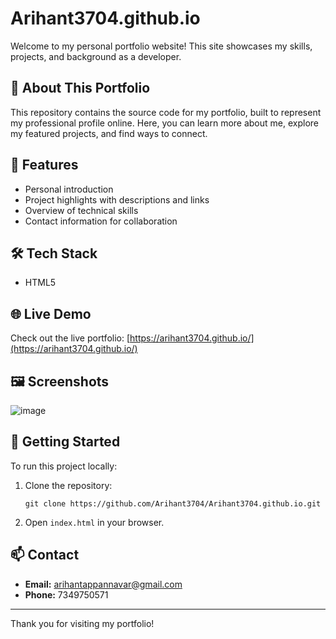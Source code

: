 # Arihant3704.github.io

Welcome to my personal portfolio website! This site showcases my skills, projects, and background as a developer.

## 🌟 About This Portfolio

This repository contains the source code for my portfolio, built to represent my professional profile online. Here, you can learn more about me, explore my featured projects, and find ways to connect.

## 🚀 Features

- Personal introduction
- Project highlights with descriptions and links
- Overview of technical skills
- Contact information for collaboration

## 🛠️ Tech Stack

- HTML5



## 🌐 Live Demo

Check out the live portfolio: [https://arihant3704.github.io/](https://arihant3704.github.io/)

## 🖼️ Screenshots

![image](https://github.com/user-attachments/assets/64443745-6a4c-4c20-830b-be4e658b17a5)

## 🏁 Getting Started

To run this project locally:
1. Clone the repository:
   ```
   git clone https://github.com/Arihant3704/Arihant3704.github.io.git
   ```
2. Open `index.html` in your browser.

## 📫 Contact

- **Email:** arihantappannavar@gmail.com
- **Phone:** 7349750571

---

Thank you for visiting my portfolio!
